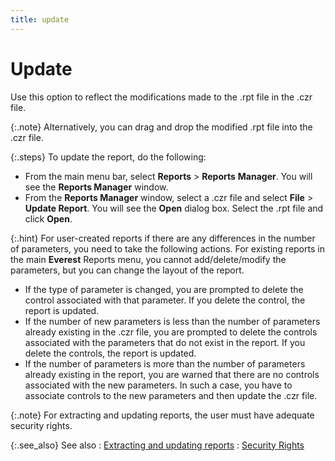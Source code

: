 ```yaml
---
title: update
---
```


# Update


Use this option to reflect the modifications made to the .rpt file in  the .czr file.


{:.note}
Alternatively, you can drag and drop the modified .rpt file into the  .czr file.


{:.steps}
To update the report, do the following:

- From the main  menu bar, select **Reports** >  **Reports** **Manager**.  You will see the **Reports Manager** window.
- From the **Reports Manager** window, select a .czr  file and select **File** > **Update Report**. You will see the **Open** dialog box. Select the .rpt file  and click **Open**.



{:.hint}
For user-created reports if there are any differences in the number  of parameters, you need to take the following actions. For existing reports  in the main **Everest** Reports menu,  you cannot add/delete/modify the parameters, but you can change the layout  of the report.

- If the type of  parameter is changed, you are prompted to delete the control associated  with that parameter. If you delete the control, the report is updated.
- If the number of  new parameters is less than the number of parameters already existing  in the .czr file, you are prompted to delete the controls associated with  the parameters that do not exist in the report. If you delete the controls,  the report is updated.
- If the number of  parameters is more than the number of parameters already existing in the  report, you are warned that there are no controls associated with the  new parameters. In such a case, you have to associate controls to the  new parameters and then update the .czr file.


{:.note}
For extracting and updating reports, the user must have adequate security  rights.


{:.see_also}
See also
: [Extracting  and updating reports]({{site.rmgr_baseurl}}/manager/window/modifying-reports/extracting_and_updating_reports.html)
: [Security  Rights]({{site.sc_chm}}/options/security/security-rights/security_rights.html)
